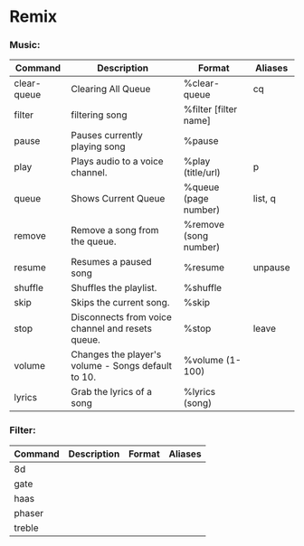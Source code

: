 # Remix
### Music:  
| Command          | Description                                                                                                                          | Format                          | Aliases        |
|------------------|--------------------------------------------------------------------------------------------------------------------------------------|---------------------------------|----------------|
| clear-queue         | Clearing All Queue                                  | %clear-queue    | cq              |
| filter         | filtering song                             | %filter [filter name]     |               |
| pause         | Pauses currently playing song                                                                         | %pause    |               |
| play         | Plays audio to a voice channel.                                               | %play (title/url)    |      p         |
| queue         | Shows Current Queue                                              | %queue (page number)    |   list, q            |
| remove         | Remove a song from the queue.                                                 | %remove (song number)    |            |
| resume         | Resumes a paused song                                                 | %resume    |      unpause         |
| shuffle         | Shuffles the playlist.                                                        | %shuffle    |               |
| skip         | Skips the current song.                                                                      | %skip    |               |
| stop         | Disconnects from voice channel and resets queue.                                                   | %stop    |  leave             |
| volume         | Changes the player's volume - Songs default to 10.                                                 | %volume (1-100)    |               |
| lyrics        | Grab the lyrics of a song   | %lyrics (song) |

### Filter:  
| Command          | Description                                                                                                                          | Format                          | Aliases        |
|------------------|--------------------------------------------------------------------------------------------------------------------------------------|---------------------------------|----------------|
| 8d | | |
| gate | | |
| haas | | |
| phaser | | |
| treble | | |
